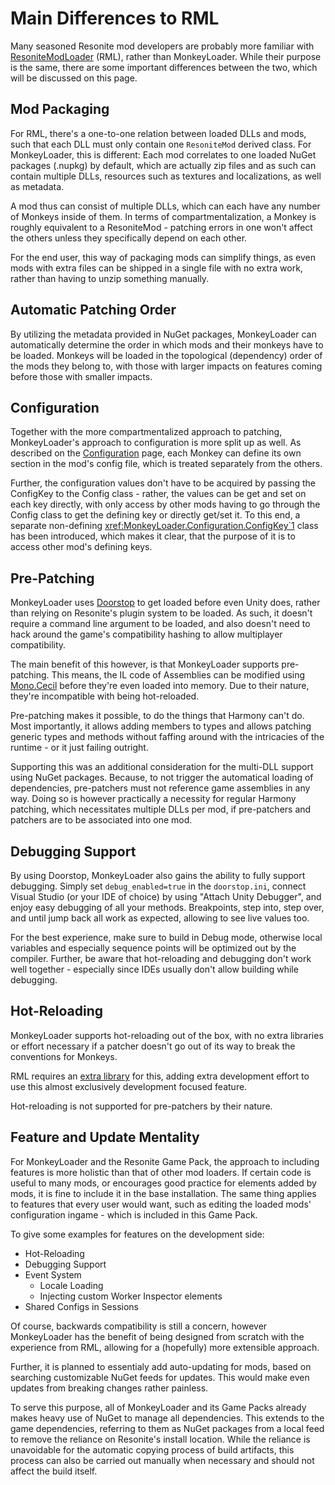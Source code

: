 # Main Differences to RML

Many seasoned Resonite mod developers are probably more familiar with
[ResoniteModLoader](https://github.com/resonite-modding-group/ResoniteModLoader) (RML), rather than MonkeyLoader.
While their purpose is the same, there are some important differences between the two,
which will be discussed on this page.


## Mod Packaging

For RML, there's a one-to-one relation between loaded DLLs and mods,
such that each DLL must only contain one `ResoniteMod` derived class.
For MonkeyLoader, this is different:
Each mod correlates to one loaded NuGet packages (.nupkg) by default,
which are actually zip files and as such can contain multiple DLLs,
resources such as textures and localizations, as well as metadata.

A mod thus can consist of multiple DLLs, which can each have any number of Monkeys inside of them.
In terms of compartmentalization, a Monkey is roughly equivalent to a ResoniteMod -
patching errors in one won't affect the others unless they specifically depend on each other.

For the end user, this way of packaging mods can simplify things,
as even mods with extra files can be shipped in a single file
with no extra work, rather than having to unzip something manually.


## Automatic Patching Order

By utilizing the metadata provided in NuGet packages,
MonkeyLoader can automatically determine the order in which mods
and their monkeys have to be loaded.
Monkeys will be loaded in the topological (dependency) order of the mods they belong to,
with those with larger impacts on features coming before those with smaller impacts.


## Configuration

Together with the more compartmentalized approach to patching,
MonkeyLoader's approach to configuration is more split up as well.
As described on the [Configuration](configuration.md) page,
each Monkey can define its own section in the mod's config file,
which is treated separately from the others.

Further, the configuration values don't have to be acquired by
passing the ConfigKey to the Config class - rather, the values
can be get and set on each key directly, with only access by other
mods having to go through the Config class to get the defining key
or directly get/set it.
To this end, a separate non-defining <xref:MonkeyLoader.Configuration.ConfigKey`1>
class has been introduced, which makes it clear, that the purpose of it is to access other mod's defining keys.


## Pre-Patching

MonkeyLoader uses [Doorstop](https://github.com/NeighTools/UnityDoorstop)
to get loaded before even Unity does, rather than relying on Resonite's
plugin system to be loaded.
As such, it doesn't require a command line argument to be loaded,
and also doesn't need to hack around the game's compatibility hashing
to allow multiplayer compatibility.

The main benefit of this however, is that MonkeyLoader supports pre-patching.
This means, the IL code of Assemblies can be modified using [Mono.Cecil](https://github.com/jbevain/cecil/)
before they're even loaded into memory.
Due to their nature, they're incompatible with being hot-reloaded.

Pre-patching makes it possible, to do the things that Harmony can't do.
Most importantly, it allows adding members to types and
allows patching generic types and methods without faffing around with
the intricacies of the runtime - or it just failing outright.

Supporting this was an additional consideration for the multi-DLL support using NuGet packages.
Because, to not trigger the automatical loading of dependencies,
pre-patchers must not reference game assemblies in any way.
Doing so is however practically a necessity for regular Harmony patching,
which necessitates multiple DLLs per mod,
if pre-patchers and patchers are to be associated into one mod.


## Debugging Support

By using Doorstop, MonkeyLoader also gains the ability to fully support debugging.
Simply set `debug_enabled=true` in the `doorstop.ini`,
connect Visual Studio (or your IDE of choice) by using "Attach Unity Debugger",
and enjoy easy debugging of all your methods.
Breakpoints, step into, step over, and until jump back all work as expected,
allowing to see live values too.

For the best experience, make sure to build in Debug mode,
otherwise local variables and especially sequence points
will be optimized out by the compiler.
Further, be aware that hot-reloading and debugging don't work well together -
especially since IDEs usually don't allow building while debugging.


## Hot-Reloading

MonkeyLoader supports hot-reloading out of the box,
with no extra libraries or effort necessary if a patcher
doesn't go out of its way to break the conventions for Monkeys.

RML requires an [extra library](https://github.com/Nytra/ResoniteHotReloadLib)
for this, adding extra development effort to use this
almost exclusively development focused feature.

Hot-reloading is not supported for pre-patchers by their nature.


## Feature and Update Mentality

For MonkeyLoader and the Resonite Game Pack, the approach to including features is more holistic than that of other mod loaders.
If certain code is useful to many mods, or encourages good practice for
elements added by mods, it is fine to include it in the base installation.
The same thing applies to features that every user would want,
such as editing the loaded mods' configuration ingame - which is included in this Game Pack.

To give some examples for features on the development side:
* Hot-Reloading
* Debugging Support
* Event System
  * Locale Loading
  * Injecting custom Worker Inspector elements
* Shared Configs in Sessions

Of course, backwards compatibility is still a concern,
however MonkeyLoader has the benefit of being designed from scratch with
the experience from RML, allowing for a (hopefully) more extensible approach.

Further, it is planned to essentialy add auto-updating for mods,
based on searching customizable NuGet feeds for updates.
This would make even updates from breaking changes rather painless.

To serve this purpose, all of MonkeyLoader and its Game Packs
already makes heavy use of NuGet to manage all dependencies.
This extends to the game dependencies, referring to them as NuGet packages 
from a local feed to remove the reliance on Resonite's install location.
While the reliance is unavoidable for the automatic copying process of build artifacts,
this process can also be carried out manually when necessary
and should not affect the build itself.
